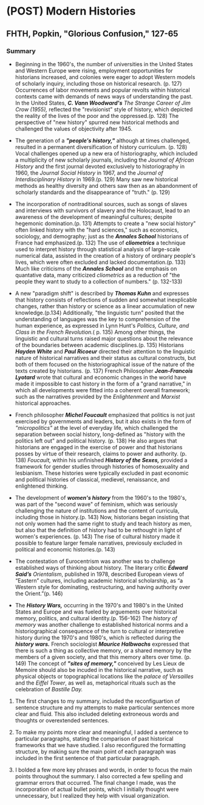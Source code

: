 # (POST) Modern Histories

## FHTH, Popkin, "Glorious Confusion," 127-65

### Summary

* Beginning in the 1960's, the number of universities in the United States and Western Europe were rising, employment opportunities for historians increased, and colonies were eager to adopt Western models of scholarly inquiry, including those on historical research. (p. 127) Occurrences of labor movements and popular revolts within historical contexts came with demands of news ways of understanding the past. In the United States, **_C. Vann Woodward's_** *The Strange Career of Jim Crow (1955),* reflected the "revisionist" style of history, which depicted the reality of the lives of the poor and the oppressed.(p. 128) The perspective of "new history" spurred new historical methods and challenged the values of objectivity after 1945.

* The generation of a **_"people's history,"_** although at times challenged, resulted in a permanent diversification of history curriculum. (p. 128) Vocal challenges opened up a new era of historiography, which included a multiplicity of new scholarly journals, including the *Journal of African History* and the first journal devoted exclusively to historiography in 1960, the *Journal Social History* in 1967, and the *Journal of Interdisciplinary History* in 1969.(p. 129) Many saw new historical methods as healthy diversity and others saw then as an abandonment of scholarly standards and the disappearance of "truth." (p. 129)

* The incorporation of nontraditional sources, such as songs of slaves and interviews with survivors of slavery and the Holocaust, lead to an awareness of the development of meaningful cultures; despite hegemonic domination.(p. 131) Attempts to create a "new social history" often linked history with the "hard sciences," such as economics, sociology, and demography; just as the **_Annales School_** historians of France had emphasized.(p. 132) The use of **_cliometrics_** a technique used to interpret history through statistical analysis of large-scale numerical data, assisted in the creation of a history of ordinary people's lives, which were often excluded and lacked documentation.(p. 133) Much like criticisms of the **_Annales School_** and the emphasis on quantative data, many criticized *cliometrics* as a reduction of "the people they want to study to a collection of numbers." (p. 132-133)

* A new "paradigm shift" is described by **_Thomas Kuhn_** and expresses that history consists of reflections of sudden and somewhat inexplicable changes, rather than history or science as a linear accumulation of new knowledge.(p.134) Additionally, "the linguistic turn" posited that the understanding of languages was the key to comprehension of the human experience, as expressed in Lynn Hunt's *Politics, Culture, and Class in the French Revolution.*( p. 135) Among other things, the linguistic and cultural turns raised major questions about the relevance of the boundaries between academic disciplines.(p. 135) Historians **_Hayden White_** and **_Paul Ricoeur_** directed their attention to the linguistic nature of historical narratives and their status as cultural constructs, but both of them focused on the historiographical issue of the nature of the texts created by historians. (p. 137) French Philosopher **_Jean-Francois Lyotard_** wrote that cultural and economic changes in the world have made it impossible to cast history in the form of a "grand narrative," in which all developments were fitted into a coherent overall framework; such as the narratives provided by the *Enlightenment* and *Marxist* historical approaches.

* French philosopher **_Michel Foucault_** emphasized that politics is not just exercised by governments and leaders, but it also exists in the form of *"micropolitics"* at the level of everyday life, which challenged the separation between social history, long-defined as "history with the politics left out" and political history. (p. 138) He also argues that historians are engaged in the exercise of power and that historians posses by virtue of their research, claims to power and authority. (p. 138) *Foucault,* within his unfinished **_History of the Sexes,_** provided a framework for gender studies through histories of homosexuality and lesbianism. These histories were typically excluded in past economic and political histories of classical, medievel, renaissance, and enlightened thinking. 

* The development of **_women's history_** from the 1960's to the 1980's, was part of the "second wave" of feminism, which was seriously challenging the nature of institutions and the content of curricula, including those in history.(p. 143) Now, historians began insisting that not only women had the same right to study and teach history as men, but also that the definition of history had to be rethought in light of women's experiences. (p. 143) The rise of cultural history made it possible to feature larger female narratives, previosuly excluded in political and economic histories.(p. 143)

* The contestation of Eurocentrism was another was to challenge established ways of thinking about history. The literary critic **_Edward Said’s_** *Orientalism*, published in 1978, described European views of “Eastern” cultures, including academic historical scholarship, as “a Western style for dominating, restructuring, and having authority over the Orient.”(p. 146)

* The **_History Wars,_** occurring in the 1970's and 1980's in the United States and Europe and was fueled by arguements over historical memory, politics, and cultural identity.(p. 156-162) The *history of memory* was another challenge to established historical norms and a historiographical consequence of the turn to cultural or interpretive history during the 1970's and 1980's, which is reflected during the **_history wars._** French sociologist **_Maurice Halbwachs_** expressed that there is such a thing as collective memory, or a shared memory by the members of a given society, and that this memory alters over time. (p. 149) The concept of **_"sites of memory,"_** conceived by Les Lieux de Memoire should also be incuded in the historical narrative, such as physical objects or topographical locations like the *palace of Versailles* and the *Eiffel Tower*, as well as, metaphorical rituals such as the celebration of *Bastille Day.* 

1. The first changes to my summary, included the reconfiguartion of sentence structure and my attempts to make particular sentences more clear and fluid. This also included deleting extroneous words and thoughts or overextended sentences. 

2. To make my points more clear and meaningful, I added a sentence to particular paragraphs, stating the comparison of past historical frameworks that we have studied. I also reconfigured the formatting structure, by making sure the main point of each paragraph was included in the first sentence of that particular paragraph. 

3. I bolded a few more key phrases and words, in order to focus the main points throughout the summary. I also corrected a few spelling and grammar errors that occurred. The final change I made, was the incorporation of actual bullet points, which I initially thought were unnecessary, but I realized they help with visual organization. 
